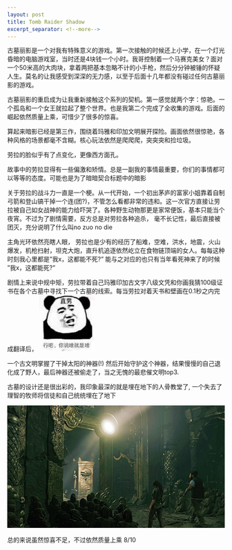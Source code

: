 ```yaml
---
layout: post
title: Tomb Raider Shadow
excerpt_separator: <!--more-->
---
```

古墓丽影是一个对我有特殊意义的游戏。第一次接触的时候还上小学，在一个灯光昏暗的电脑游戏室，当时还是4块钱一个小时。我哥控制着一个马赛克美女？面对一个50米高的大肉块，拿着两把基本忽略不计的小手枪，然后分分钟被锤的怀疑人生。莫名的让我感受到深深的无力感，以至于后面十几年都没有碰过任何古墓丽影的游戏。

古墓丽影的重启成为让我重新接触这个系列的契机。第一感觉就两个字：惊艳。一个孤岛和一个女王就拉起了整个世界。也是我第二个完成了全收集的游戏。后面的崛起依然质量上乘，可惜少了很多的惊喜。
<!--more-->
算起来暗影已经是第三作，围绕着玛雅和印加文明展开探险。画面依然很惊艳，各种风格的场景都毫不含糊。核心玩法依然是爬爬爬，突突突和捡垃圾。

劳拉的脸似乎有了点变化，更像西方面孔。

故事中的劳拉显得有一些偏激和矫情。总是一副我的事情最重要，你们的事情都可以等等的态度。可能也是为了暗暗契合标题中的暗影

关于劳拉的战斗力一直是一个梗。从一代开始，一个初出茅庐的富家小姐靠着自制弓箭和登山镐干掉一个连(团?)，不管怎么看都非常的违和。这一次官方直接让劳拉被自己如女战神的能力给吓哭了。各种野生动物那更是家常便饭，基本只能当个夜宵。不过为了剧情需要，反方总是对劳拉各种追杀， 毫不长记性，最后直接被团灭，充分说明了什么叫no zuo no die

主角光环依然亮瞎人眼， 劳拉也是少有的经历了船难，空难，洪水，地震，火山爆发，机枪扫射，坦克大炮，直升机追逐依然屹立在食物链顶端的女人。每每这种时刻我心里都是”我x，这都能不死?” 能与之对应的也只有当年看死神来了的时候 ”我x，这都能死?”

剧情上来说中规中矩，劳拉带着自己玛雅印加古文字八级文凭和你画我猜100级证书在各个古墓中寻找下一个古墓的线索。每当劳拉对着天书和壁画在0.1秒之内完成翻译后，
![emoji1](/images/image2.png)

一个古文明掌握了干掉太阳的神器(!) 然后开始守护这个神器，结果慢慢的自己退化成了野人，最后神器还被偷走了，当之无愧的最悲催文明top3.

古墓的设计还是很出彩的，我印象最深的就是埋在地下的人骨教堂了, 一个失去了理智的牧师将信徒和自己统统埋在了地下


![screenshot1](/images/image1.png)


总的来说虽然惊喜不足，不过依然质量上乘  8/10
